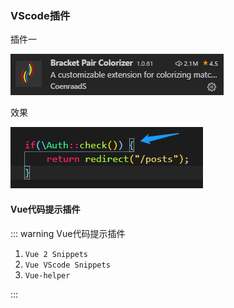 ### VScode插件

插件一

![插件一](../images/vs/1.png)

效果

![](../images/vs/2.png)

####  Vue代码提示插件

::: warning Vue代码提示插件

1. `Vue 2 Snippets`
2. `Vue VScode Snippets`
3. `Vue-helper`

:::

